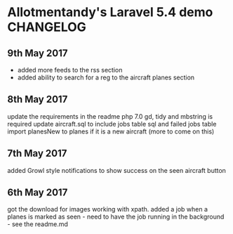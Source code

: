 # Allotmentandy's Laravel 5.4 demo CHANGELOG

## 9th May 2017
- added more feeds to the rss section
- added ability to search for a reg to the aircraft planes section

## 8th May 2017
update the requirements in the readme php 7.0 gd, tidy and mbstring is required
update aircraft.sql to include jobs table sql and failed jobs table
import planesNew to planes if it is a new aircraft (more to come on this)

## 7th May 2017
added Growl style notifications to show success on the seen aircraft button

## 6th May 2017
got the download for images working with xpath. 
added a job when a planes is marked as seen - need to have the job running in the background - see the readme.md
